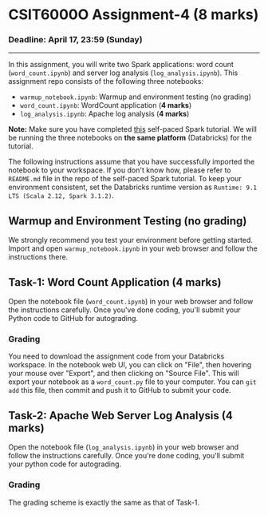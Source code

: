 # CSIT6000O Assignment-4 (8 marks)

### Deadline: April 17, 23:59 (Sunday)
---

In this assignment, you will write two Spark applications: word count (`word_count.ipynb`) and server log analysis (`log_analysis.ipynb`). This assignment repo consists of the following three notebooks:

* `warmup_notebook.ipynb`: Warmup and environment testing (no grading)
* `word_count.ipynb`: WordCount application (**4 marks**)
* `log_analysis.ipynb`: Apache log analysis (**4 marks**)

**Note:** Make sure you have completed [this](https://course.cse.ust.hk/comp4651/assignments.html) self-paced Spark tutorial. We will be running the three notebooks on **the same platform** (Databricks) for the tutorial.

The following instructions assume that you have successfully imported the notebook to your workspace. If you don't know how, please refer to `README.md` file in the repo of the self-paced Spark tutorial. To keep your environment consistent, set the Databricks runtime version as `Runtime: 9.1 LTS (Scala 2.12, Spark 3.1.2)`.

## Warmup and Environment Testing (**no grading**)

We strongly recommend you test your environment before getting started. Import and open `warmup_notebook.ipynb` in your web browser and follow the instructions there.

## Task-1: Word Count Application (**4 marks**)

Open the notebook file (`word_count.ipynb`) in your web browser and follow the instructions carefully. Once you've done coding, you'll submit your Python code to GitHub for autograding.

### Grading

You need to download the assignment code from your Databricks workspace. In the notebook web UI, you can click on "File", then hovering your mouse over "Export", and then clicking on "Source File". This will export your notebook as a `word_count.py` file to your computer. You can `git add` this file, then commit and push it to GitHub to submit your code.

## Task-2: Apache Web Server Log Analysis (**4 marks**)

Open the notebook file (`log_analysis.ipynb`) in your web browser and follow the instructions carefully. Once you're done coding, you'll submit your python code for autograding.

### Grading

The grading scheme is exactly the same as that of Task-1.
